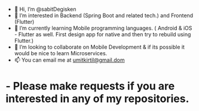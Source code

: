 - 👋 Hi, I’m @sabitDegisken
- 👀 I’m interested in Backend (Spring Boot and related tech.) and Frontend (Flutter)
- 🌱 I’m currently learning Mobile programming languages. ( Android & iOS - Flutter as well. First design app for native and then try to rebuild using Flutter.)
- 💞️ I’m looking to collaborate on Mobile Development & if its possible it would be nice to learn Microservices.
- 📫 You can email me at umitkirtil@gmail.dom

<h1> -  Please make requests if you are interested in any of my repositories.</h1>

<!---
sabitDegisken/sabitDegisken is a ✨ special ✨ repository because its `README.md` (this file) appears on your GitHub profile.
You can click the Preview link to take a look at your changes.
--->
